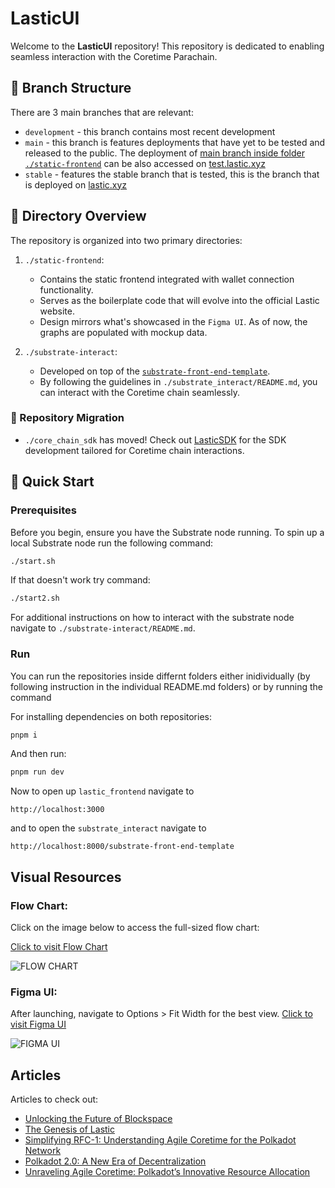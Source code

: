 # LasticUI

Welcome to the **LasticUI** repository! This repository is dedicated to enabling seamless interaction with the Coretime Parachain.

## 🌿 Branch Structure
There are 3 main branches that are relevant: 
 - `development` - this branch contains most recent development
 - `main` - this branch is features deployments that have yet to be tested and released to the public. The deployment of [main branch inside folder `./static-frontend`](https://github.com/LasticXYZ/LasticUI/tree/main/static_frontend) can be also accessed on [test.lastic.xyz](https://test.lastic.xyz/)
 - `stable` - features the stable branch that is tested, this is the branch that is deployed on [lastic.xyz](https://lastic.xyz/)

## 📁 Directory Overview

The repository is organized into two primary directories:

1. `./static-frontend`: 
   - Contains the static frontend integrated with wallet connection functionality.
   - Serves as the boilerplate code that will evolve into the official Lastic website.
   - Design mirrors what's showcased in the `Figma UI`. As of now, the graphs are populated with mockup data.

2. `./substrate-interact`: 
   - Developed on top of the [`substrate-front-end-template`](https://github.com/substrate-developer-hub/substrate-front-end-template.git).
   - By following the guidelines in `./substrate_interact/README.md`, you can interact with the Coretime chain seamlessly.

### 🚚 Repository Migration
 - `./core_chain_sdk` has moved! Check out [LasticSDK](https://github.com/LasticXYZ/lastic-sdk) for the SDK development tailored for Coretime chain interactions.

## 🚀 Quick Start

### Prerequisites
Before you begin, ensure you have the Substrate node running. To spin up a local Substrate node run the following command:

```sh
./start.sh
```

If that doesn't work try command:
```sh
./start2.sh
```

For additional instructions on how to interact with the substrate node navigate to `./substrate-interact/README.md`.

### Run
You can run the repositories inside differnt folders either inidividually (by following instruction in the individual README.md folders) or by running the command

For installing dependencies on both repositories:
```sh
pnpm i
```

And then run:
```sh
pnpm run dev
```

Now to open up `lastic_frontend` navigate to
```
http://localhost:3000
```

and to open the `substrate_interact` navigate to
```
http://localhost:8000/substrate-front-end-template
```



## Visual Resources

### Flow Chart:

Click on the image below to access the full-sized flow chart:

[Click to visit Flow Chart](https://www.figma.com/file/aFn15lyvti5hqLJBNUDZlU/Lastic-Flow-Chart-%231?type=whiteboard&node-id=0%3A1&t=ZiWNv9gRsH68D5Km-1)

![FLOW CHART](https://github.com/LasticXYZ/LasticUI/assets/30662672/a08dd7b3-bc14-4d51-9689-75bac7895b26)
### Figma UI:

After launching, navigate to Options > Fit Width for the best view.
[Click to visit Figma UI](https://www.figma.com/embed?embed_host=share&url=https%3A%2F%2Fwww.figma.com%2Fproto%2FYzHexLzhb9Q4FPkM19cl1y%2FLastic%3Fpage-id%3D0%253A1%26type%3Ddesign%26node-id%3D203-897%26viewport%3D1012%252C165%252C0.06%26t%3DFBfVL9tIBH4OQJ1A-1%26scaling%3Dmin-zoom%26starting-point-node-id%3D203%253A897%26mode%3Ddesign)

![FIGMA UI](https://github.com/LasticXYZ/LasticUI/assets/30662672/442e1f73-8bd9-48a2-8139-1057ec2dddd1)

## Articles

Articles to check out: 
 - [Unlocking the Future of Blockspace](https://medium.com/lastic-marketplace/unlocking-the-future-of-blockspace-introducing-lastic-9036b9d6637)
 - [The Genesis of Lastic](https://medium.com/lastic-marketplace/the-genesis-of-lastic-a-coretime-marketplace-for-polkadot-75130e40306c)
 - [Simplifying RFC-1: Understanding Agile Coretime for the Polkadot Network](https://medium.com/lastic-marketplace/the-genesis-of-lastic-a-coretime-marketplace-for-polkadot-75130e40306c)
 - [Polkadot 2.0: A New Era of Decentralization](https://medium.com/lastic-marketplace/polkadot-2-0-a-new-era-of-decentralization-d5626a6e63e5)
 - [Unraveling Agile Coretime: Polkadot’s Innovative Resource Allocation](https://medium.com/lastic-marketplace/unraveling-agile-coretime-polkadots-innovative-resource-allocation-2c025d0daa59)
